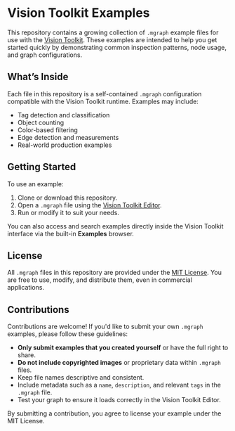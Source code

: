 # Vision Toolkit Examples

This repository contains a growing collection of `.mgraph` example files for use with the [Vision Toolkit](https://github.com/VisionToolkit-Dev-Team/vision-toolkit). These examples are intended to help you get started quickly by demonstrating common inspection patterns, node usage, and graph configurations.

## What’s Inside

Each file in this repository is a self-contained `.mgraph` configuration compatible with the Vision Toolkit runtime. Examples may include:

- Tag detection and classification
- Object counting
- Color-based filtering
- Edge detection and measurements
- Real-world production examples

## Getting Started

To use an example:

1. Clone or download this repository.
2. Open a `.mgraph` file using the [Vision Toolkit Editor](https://github.com/VisionToolkit-Dev-Team/vision-toolkit).
3. Run or modify it to suit your needs.

You can also access and search examples directly inside the Vision Toolkit interface via the built-in **Examples** browser.

## License

All `.mgraph` files in this repository are provided under the [MIT License](./LICENSE). You are free to use, modify, and distribute them, even in commercial applications.

## Contributions

Contributions are welcome! If you'd like to submit your own `.mgraph` examples, please follow these guidelines:

- **Only submit examples that you created yourself** or have the full right to share.
- **Do not include copyrighted images** or proprietary data within `.mgraph` files.
- Keep file names descriptive and consistent.
- Include metadata such as a `name`, `description`, and relevant `tags` in the `.mgraph` file.
- Test your graph to ensure it loads correctly in the Vision Toolkit Editor.

By submitting a contribution, you agree to license your example under the MIT License.
